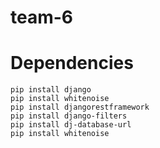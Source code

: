 # team-6

# Dependencies

```
pip install django
pip install whitenoise
pip install djangorestframework
pip install django-filters
pip install dj-database-url
pip install whitenoise
```
